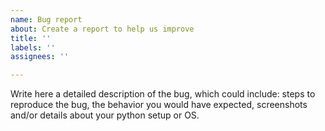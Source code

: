 ```yaml
---
name: Bug report
about: Create a report to help us improve
title: ''
labels: ''
assignees: ''

---
```


Write here a detailed description of the bug, which could include: steps to reproduce the bug, the behavior you would have expected, screenshots and/or details about your python setup or OS.

